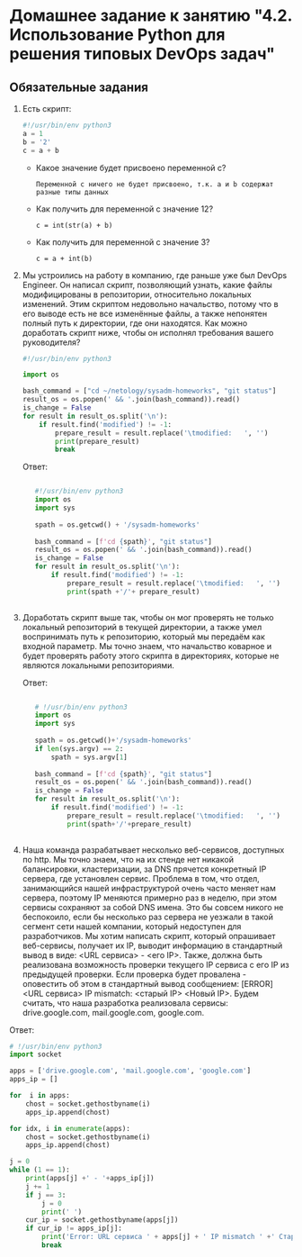 # Домашнее задание к занятию "4.2. Использование Python для решения типовых DevOps задач"

## Обязательные задания

1. Есть скрипт:
	```python
    #!/usr/bin/env python3
	a = 1
	b = '2'
	c = a + b
	```
	* Какое значение будет присвоено переменной c?
      ``` 
	  Переменной c ничего не будет присвоено, т.к. a и b содержат разные типы данных
	  ```
	* Как получить для переменной c значение 12?
		```
		c = int(str(a) + b)
		```
	* Как получить для переменной c значение 3?
		```
		c = a + int(b)
		```

2. Мы устроились на работу в компанию, где раньше уже был DevOps Engineer. Он написал скрипт, позволяющий узнать, какие файлы модифицированы в репозитории, относительно локальных изменений. Этим скриптом недовольно начальство, потому что в его выводе есть не все изменённые файлы, а также непонятен полный путь к директории, где они находятся. Как можно доработать скрипт ниже, чтобы он исполнял требования вашего руководителя?

	```python
    #!/usr/bin/env python3

    import os

	bash_command = ["cd ~/netology/sysadm-homeworks", "git status"]
	result_os = os.popen(' && '.join(bash_command)).read()
    is_change = False
	for result in result_os.split('\n'):
        if result.find('modified') != -1:
            prepare_result = result.replace('\tmodified:   ', '')
            print(prepare_result)
            break

	```

	Ответ:
	```python

       #!/usr/bin/env python3
       import os
       import sys
       
       spath = os.getcwd() + '/sysadm-homeworks'
       
       bash_command = [f'cd {spath}', "git status"]
       result_os = os.popen(' && '.join(bash_command)).read()
       is_change = False
       for result in result_os.split('\n'):
           if result.find('modified') != -1:
               prepare_result = result.replace('\tmodified:   ', '')
               print(spath +'/'+ prepare_result)
       
 	```

1. Доработать скрипт выше так, чтобы он мог проверять не только локальный репозиторий в текущей директории, а также умел воспринимать путь к репозиторию, который мы передаём как входной параметр. Мы точно знаем, что начальство коварное и будет проверять работу этого скрипта в директориях, которые не являются локальными репозиториями.

	Ответ:
	```python

       # !/usr/bin/env python3
       import os
       import sys
       
       spath = os.getcwd()+'/sysadm-homeworks'
       if len(sys.argv) == 2:
           spath = sys.argv[1]
       
       bash_command = [f'cd {spath}', "git status"]
       result_os = os.popen(' && '.join(bash_command)).read()
       is_change = False
       for result in result_os.split('\n'):
           if result.find('modified') != -1:
               prepare_result = result.replace('\tmodified:   ', '')
               print(spath+'/'+prepare_result)
       
 	```

1. Наша команда разрабатывает несколько веб-сервисов, доступных по http. Мы точно знаем, что на их стенде нет никакой балансировки, кластеризации, за DNS прячется конкретный IP сервера, где установлен сервис. Проблема в том, что отдел, занимающийся нашей инфраструктурой очень часто меняет нам сервера, поэтому IP меняются примерно раз в неделю, при этом сервисы сохраняют за собой DNS имена. Это бы совсем никого не беспокоило, если бы несколько раз сервера не уезжали в такой сегмент сети нашей компании, который недоступен для разработчиков. Мы хотим написать скрипт, который опрашивает веб-сервисы, получает их IP, выводит информацию в стандартный вывод в виде: <URL сервиса> - <его IP>. Также, должна быть реализована возможность проверки текущего IP сервиса c его IP из предыдущей проверки. Если проверка будет провалена - оповестить об этом в стандартный вывод сообщением: [ERROR] <URL сервиса> IP mismatch: <старый IP> <Новый IP>. Будем считать, что наша разработка реализовала сервисы: drive.google.com, mail.google.com, google.com.

Ответ:
```python
# !/usr/bin/env python3
import socket

apps = ['drive.google.com', 'mail.google.com', 'google.com']
apps_ip = []

for  i in apps:
    chost = socket.gethostbyname(i)
    apps_ip.append(chost)

for idx, i in enumerate(apps):
    chost = socket.gethostbyname(i)
    apps_ip.append(chost)

j = 0
while (1 == 1):
    print(apps[j] +' - '+apps_ip[j])
    j += 1
    if j == 3:
        j = 0
        print(' ')
    cur_ip = socket.gethostbyname(apps[j])
    if cur_ip != apps_ip[j]:
        print('Error: URL сервиса ' + apps[j] + ' IP mismatch ' +' Старый IP:' + apps_ip[j]+' Новый IP: '+cur_ip)
        break

```

